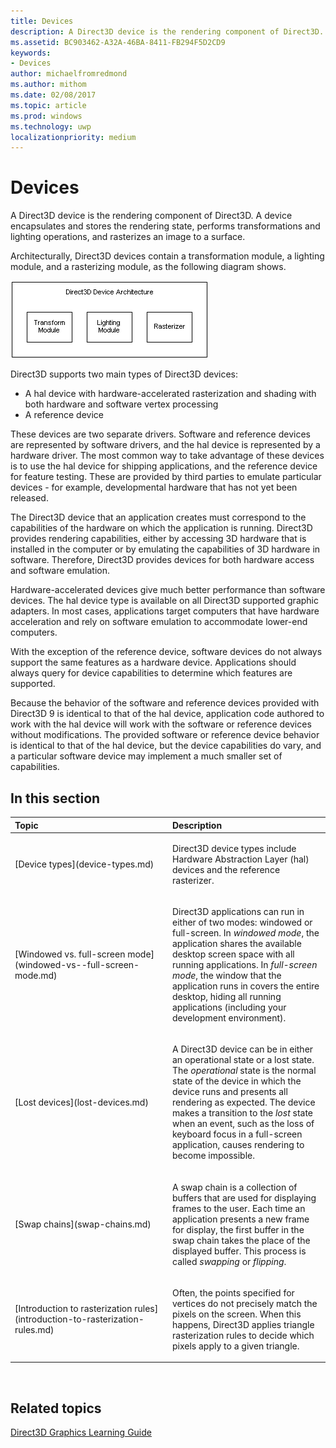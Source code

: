 ```yaml
---
title: Devices
description: A Direct3D device is the rendering component of Direct3D. A device encapsulates and stores the rendering state, performs transformations and lighting operations, and rasterizes an image to a surface.
ms.assetid: BC903462-A32A-46BA-8411-FB294F5D2CD9
keywords:
- Devices
author: michaelfromredmond
ms.author: mithom
ms.date: 02/08/2017
ms.topic: article
ms.prod: windows
ms.technology: uwp
localizationpriority: medium
---
```


# Devices


A Direct3D device is the rendering component of Direct3D. A device encapsulates and stores the rendering state, performs transformations and lighting operations, and rasterizes an image to a surface.

Architecturally, Direct3D devices contain a transformation module, a lighting module, and a rasterizing module, as the following diagram shows.

![diagram of the direct3d device architecture](images/d3ddev.png)

Direct3D supports two main types of Direct3D devices:

-   A hal device with hardware-accelerated rasterization and shading with both hardware and software vertex processing
-   A reference device

These devices are two separate drivers. Software and reference devices are represented by software drivers, and the hal device is represented by a hardware driver. The most common way to take advantage of these devices is to use the hal device for shipping applications, and the reference device for feature testing. These are provided by third parties to emulate particular devices - for example, developmental hardware that has not yet been released.

The Direct3D device that an application creates must correspond to the capabilities of the hardware on which the application is running. Direct3D provides rendering capabilities, either by accessing 3D hardware that is installed in the computer or by emulating the capabilities of 3D hardware in software. Therefore, Direct3D provides devices for both hardware access and software emulation.

Hardware-accelerated devices give much better performance than software devices. The hal device type is available on all Direct3D supported graphic adapters. In most cases, applications target computers that have hardware acceleration and rely on software emulation to accommodate lower-end computers.

With the exception of the reference device, software devices do not always support the same features as a hardware device. Applications should always query for device capabilities to determine which features are supported.

Because the behavior of the software and reference devices provided with Direct3D 9 is identical to that of the hal device, application code authored to work with the hal device will work with the software or reference devices without modifications. The provided software or reference device behavior is identical to that of the hal device, but the device capabilities do vary, and a particular software device may implement a much smaller set of capabilities.

## <span id="in-this-section"></span>In this section


<table>
<colgroup>
<col width="50%" />
<col width="50%" />
</colgroup>
<thead>
<tr class="header">
<th align="left">Topic</th>
<th align="left">Description</th>
</tr>
</thead>
<tbody>
<tr class="odd">
<td align="left"><p>[Device types](device-types.md)</p></td>
<td align="left"><p>Direct3D device types include Hardware Abstraction Layer (hal) devices and the reference rasterizer.</p></td>
</tr>
<tr class="even">
<td align="left"><p>[Windowed vs. full-screen mode](windowed-vs--full-screen-mode.md)</p></td>
<td align="left"><p>Direct3D applications can run in either of two modes: windowed or full-screen. In <em>windowed mode</em>, the application shares the available desktop screen space with all running applications. In <em>full-screen mode</em>, the window that the application runs in covers the entire desktop, hiding all running applications (including your development environment).</p></td>
</tr>
<tr class="odd">
<td align="left"><p>[Lost devices](lost-devices.md)</p></td>
<td align="left"><p>A Direct3D device can be in either an operational state or a lost state. The <em>operational</em> state is the normal state of the device in which the device runs and presents all rendering as expected. The device makes a transition to the <em>lost</em> state when an event, such as the loss of keyboard focus in a full-screen application, causes rendering to become impossible.</p></td>
</tr>
<tr class="even">
<td align="left"><p>[Swap chains](swap-chains.md)</p></td>
<td align="left"><p>A swap chain is a collection of buffers that are used for displaying frames to the user. Each time an application presents a new frame for display, the first buffer in the swap chain takes the place of the displayed buffer. This process is called <em>swapping</em> or <em>flipping</em>.</p></td>
</tr>
<tr class="odd">
<td align="left"><p>[Introduction to rasterization rules](introduction-to-rasterization-rules.md)</p></td>
<td align="left"><p>Often, the points specified for vertices do not precisely match the pixels on the screen. When this happens, Direct3D applies triangle rasterization rules to decide which pixels apply to a given triangle.</p></td>
</tr>
</tbody>
</table>

 

## <span id="related-topics"></span>Related topics


[Direct3D Graphics Learning Guide](index.md)

 

 





